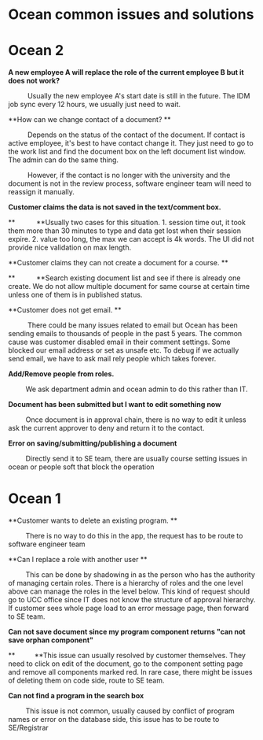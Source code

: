 # Ocean common issues and solutions

  

# Ocean 2

  

**A new employee A will replace the role of the current employee B but
it does not work?**

          Usually the new employee A's start date is still in the
future. The IDM job sync every 12 hours, we usually just need to wait. 

**How can we change contact of a document? **

          Depends on the status of the contact of the document. If
contact is active employee, it's best to have contact change it. They
just need to go to the work list and find the document box on the left
document list window. The admin can do the same thing. 

          However, if the contact is no longer with the university and
the document is not in the review process, software engineer team will
need to reassign it manually. 

**Customer claims the data is not saved in the text/comment box.**

**           **Usually two cases for this situation. 1. session time
out, it took them more than 30 minutes to type and data get lost when
their session expire. 2. value too long, the max we can accept is 4k
words. The UI did not provide nice validation on max length.

**Customer claims they can not create a document for a course. **

**           **Search existing document list and see if there is already
one create. We do not allow multiple document for same course at certain
time unless one of them is in published status. 

**Customer does not get email. **

          There could be many issues related to email but Ocean has been
sending emails to thousands of people in the past 5 years. The common
cause was customer disabled email in their comment settings. Some
blocked our email address or set as unsafe etc. To debug if we actually
send email, we have to ask mail rely people which takes forever. 

**Add/Remove people from roles.**

         We ask department admin and ocean admin to do this rather than
IT. 

**Document has been submitted but I want to edit something now**

         Once document is in approval chain, there is no way to edit it
unless ask the current approver to deny and return it to the contact. 

**Error on saving/submitting/publishing a document**

         Directly send it to SE team, there are usually course setting
issues in ocean or people soft that block the operation

  

# Ocean 1

**Customer wants to delete an existing program. **

         There is no way to do this in the app, the request has to be
route to software engineer team 

**Can I replace a role with another user **

         This can be done by shadowing in as the person who has the
authority of managing certain roles. There is a hierarchy of roles and
the one level above can manage the roles in the level below. This kind
of request should go to UCC office since IT does not know the structure
of approval hierarchy. If customer sees whole page load to an error
message page, then forward to SE team. 

**Can not save document since my program component returns "can not save
orphan component"**

**          **This issue can usually resolved by customer themselves.
They need to click on edit of the document, go to the component setting
page and remove all components marked red. In rare case, there might be
issues of deleting them on code side, route to SE team. 

**Can not find a program in the search box**

         This issue is not common, usually caused by conflict of program
names or error on the database side, this issue has to be route to
SE/Registrar 

  

  

  
